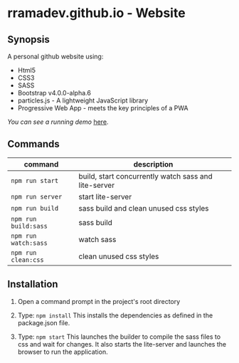 # rramadev.github.io - Website

## Synopsis

A personal github website using:

- Html5 
- CSS3
- SASS
- Bootstrap v4.0.0-alpha.6
- particles.js - A lightweight JavaScript library
- Progressive Web App - meets the key principles of a PWA

*You can see a running demo* [here](https://rramadev.github.io).

## Commands

command | description
--- | ---
`npm run start`| build, start concurrently watch sass and lite-server
`npm run server`| start lite-server
`npm run build`| sass build and clean unused css styles
`npm run build:sass`| sass build
`npm run watch:sass`| watch sass
`npm run clean:css`| clean unused css styles

## Installation

1) Open a command prompt in the project's root directory

2) Type: `npm install`
    This installs the dependencies as defined in the package.json file.

3) Type: `npm start`
    This launches the builder to compile the sass files to css and wait for changes.
    It also starts the lite-server and launches the browser to run the application.
